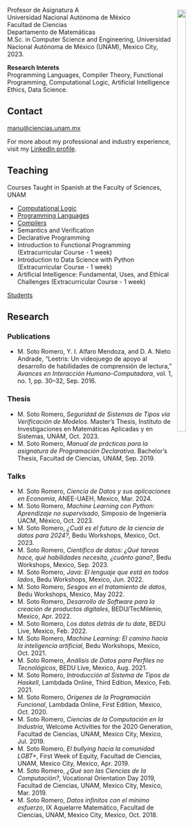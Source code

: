 <img src="https://avatars.githubusercontent.com/u/15841718?v=4" align="right" width="20%" height="50%" vspace=22 hspace=10>

Profesor de Asignatura A   
Universidad Nacional Autónoma de México   
Facultad de Ciencias   
Departamento de Matemáticas   
M.Sc. in Computer Science and Engineering, Universidad Nacional Autónoma de México (UNAM), Mexico City, 2023.   

**Research Interets**   
Programming Languages, Compiler Theory, Functional Programming, Computational Logic, Artificial Intelligence Ethics, Data Science.

## Contact

manu@ciencias.unam.mx

<p>
For more about my professional and industry experience, 
visit my <a href="https://www.linkedin.com/in/manumsr" target="_blank">LinkedIn profile</a>.
</p>

## Teaching

Courses Taught in Spanish at the Faculty of Sciences, UNAM

- [Computational Logic](https://lambdasspace.github.io/LC)
- [Programming Languages](https://lambdasspace.github.io/LDP)
- [Compilers](https://lambdasspace.github.io/CMP)
- Semantics and Verification
- Declarative Programming
- Introduction to Functional Programming (Extracurricular Course - 1 week)
- Introduction to Data Science with Python (Extracurricular Course - 1 week)
- Artificial Intelligence: Fundamental, Uses, and Ethical Challenges (Extracurricular Course - 1 week)

[Students](students/)

## Research

### Publications

- M. Soto Romero, Y. I. Alfaro Mendoza, and D. A. Nieto Andrade, “Leetris: Un videojuego de apoyo al desarrollo de habilidades de comprensión de lectura,” *Avances en Interacción Humano-Computadora*, vol. 1, no. 1, pp. 30–32, Sep. 2016.

### Thesis

- M. Soto Romero, *Seguridad de Sistemas de Tipos vía Verificación de Modelos*. Master’s Thesis, Instituto de Investigaciones en Matemáticas Aplicadas y en Sistemas, UNAM, Oct. 2023.  
- M. Soto Romero, *Manual de prácticas para la asignatura de Programación Declarativa*. Bachelor’s Thesis, Facultad de Ciencias, UNAM, Sep. 2019.

### Talks

- M. Soto Romero, *Ciencia de Datos y sus aplicaciones en Economía*, ANEE-UAEH, Mexico, Mar. 2024.
- M. Soto Romero, *Machine Learning con Python: Aprendizaje no supervisado*, Simposio de Ingeniería UACM, México, Oct. 2023.
- M. Soto Romero, *¿Cuál es el futuro de la ciencia de datos para 2024?*, Bedu Workshops, Mexico, Oct. 2023.  
- M. Soto Romero, *Científico de datos: ¿Qué tareas hace, qué habilidades necesita, ¿cuánto gana?*, Bedu Workshops, Mexico, Sep. 2023.  
- M. Soto Romero, *Java: El lenguaje que está en todos lados*, Bedu Workshops, Mexico, Jun. 2022.  
- M. Soto Romero, *Sesgos en el tratamiento de datos*, Bedu Workshops, Mexico, May 2022.  
- M. Soto Romero, *Desarrollo de Software para la creación de productos digitales*, BEDU/TecMilenio, Mexico, Apr. 2022.  
- M. Soto Romero, *Los datos detrás de tu date*, BEDU Live, Mexico, Feb. 2022.  
- M. Soto Romero, *Machine Learning: El camino hacia la inteligencia artificial*, Bedu Workshops, Mexico, Oct. 2021.  
- M. Soto Romero, *Análisis de Datos para Perfiles no Tecnológicos*, BEDU Live, Mexico, Aug. 2021.  
- M. Soto Romero, *Introducción al Sistema de Tipos de Haskell*, Lambdada Online, Third Edition, Mexico, Feb. 2021.  
- M. Soto Romero, *Orígenes de la Programación Funcional*, Lambdada Online, First Edition, Mexico, Oct. 2020.  
- M. Soto Romero, *Ciencias de la Computación en la Industria*, Welcome Activities for the 2020 Generation, Facultad de Ciencias, UNAM, Mexico City, Mexico, Jul. 2019.  
- M. Soto Romero, *El bullying hacia la comunidad LGBT+*, First Week of Equity, Facultad de Ciencias, UNAM, Mexico City, Mexico, Apr. 2019.  
- M. Soto Romero, *¿Qué son las Ciencias de la Computación?*, Vocational Orientation Day 2019, Facultad de Ciencias, UNAM, Mexico City, Mexico, Mar. 2019.  
- M. Soto Romero, *Datos infinitos con el mínimo esfuerzo*, IX Aquelarre Matemático, Facultad de Ciencias, UNAM, Mexico City, Mexico, Oct. 2018.
